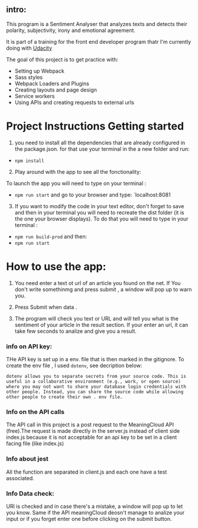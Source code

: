 ## intro:

This program is a Sentiment Analyser that analyzes texts and detects their polarity, subjectivity, irony and emotional agreement.

It is part of a training for the front end developer program thatr I'm currently doing with [Udacity](https://www.udacity.com/)

The goal of this project is to get practice with:
- Setting up Webpack
- Sass styles
- Webpack Loaders and Plugins
- Creating layouts and page design
- Service workers
- Using APIs and creating requests to external urls


# Project Instructions Getting started

1) you need to install all the dependencies that are already configured in the package.json.
for that use your terminal in the a new folder and run:

- `npm install`

2) Play around with the app to see all the fonctionality:

 To launch the app you will need to type on your terminal :
- `npm run start`
and go to your browser and type:  `localhost:8081

3) If you want to modify the code in your text editor, don't forget to save and then in your terminal you will need to recreate the dist folder (it is the one your browser displays). To do that you will need to type in your terminal :
- `npm run build-prod`
and then:
- `npm run start`

# How to use the app:

1) You need enter a text ot url of an article you found on the net.
If You don't write somethinmg and press submit , a window will pop up to warn you.

2) Press Submit when data .

3) The program will check you text or URL and will tell you what is the sentiment of your article in the
result section. If your enter an url, it can take few seconds to analize and give you a result.


### info on API key:
THe API key is set up in a env. file  that is then marked in the gitignore.
To create the env file , I used `dotenv`, see decription below:

`dotenv allows you to separate secrets from your source code. This is useful in a collaborative environment (e.g., work, or open source) where you may not want to share your database login credentials with other people. Instead, you can share the source code while allowing other people to create their own . env file.`


### Info on the API calls
The API call in this project is a post request to the MeaningCloud API (free).The request is made directly  in the server.js instead of client side index.js because it is not acceptable for an api key to be set in a client facing file (like index.js)


### Info about jest
All the function are separated in client.js and each one have a test associated.

### Info Data check:
URl is checked and in case there's a mistake, a window will pop up to let you know.
Same if the API meaningCloud deosn't manage to analize your input or if you forget enter one before clicking on the submit button.
